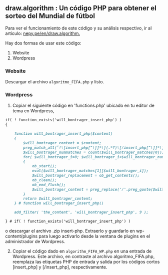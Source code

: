 ## draw.algorithm : Un código PHP para obtener el sorteo del Mundial de fútbol
Para ver el funcionamiento de este código y su análisis respectivo, ir al artículo: [nepy.pe/en/draw.algorithm.](http://www.nepy.pe/es/programacion/web/algoritmo-en-php-para-simular-el-sorteo-del-mundial-de-futbol/) 

Hay dos formas de usar este código:
1. Website
2. Wordpress

### Website

Descargar el archivo `algoritmo_FIFA.php` y listo.

### Wordpress

1. Copiar el siguiente código en 'functions.php' ubicado en tu editor de tema en Wordpress,
```markdown
if( ! function_exists('will_bontrager_insert_php') )
{

	function will_bontrager_insert_php($content)
	{
		$will_bontrager_content = $content;
		preg_match_all('!\[insert_php[^\]]*\](.*?)\[/insert_php[^\]]*\]!is',$will_bontrager_content,$will_bontrager_matches);
		$will_bontrager_nummatches = count($will_bontrager_matches[0]);
		for( $will_bontrager_i=0; $will_bontrager_i<$will_bontrager_nummatches; $will_bontrager_i++ )
		{
			ob_start();
			eval($will_bontrager_matches[1][$will_bontrager_i]);
			$will_bontrager_replacement = ob_get_contents();
			ob_clean();
			ob_end_flush();
			$will_bontrager_content = preg_replace('/'.preg_quote($will_bontrager_matches[0][$will_bontrager_i],'/').'/',$will_bontrager_replacement,$will_bontrager_content,1);
		}
		return $will_bontrager_content;
	} # function will_bontrager_insert_php()

	add_filter( 'the_content', 'will_bontrager_insert_php', 9 );

} # if( ! function_exists('will_bontrager_insert_php') )
```
o descargar el archivo .zip insert-php. Extraerlo y guardarlo en wp-content/plugins para luego activarlo desde la ventana de plugins en el administrador de Wordpress.

2. Copiar el código dado en `algorithm_FIFA_WP.php` en una entrada de Wordpress. Este archivo, en contraste al archivo algoritmo_FIFA.php, reemplaza las etiquetas PHP de entrada y salida por los códigos cortos [insert_php] y [/insert_php], respectivamente. 

